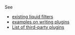 See 

* [existing liquid filters](http://jekyllrb.com/docs/templates/)
* [examples on writing plugins](http://jekyllrb.com/docs/plugins/#tags)
* [List of third-party plugins](http://jekyllrb.com/docs/plugins/#available_plugins)